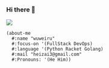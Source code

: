### Hi there 👋

<img src="https://github-readme-stats.vercel.app/api?username=nuty&show_icons=true&theme=solarized-light" />

```racket
(about-me
  #:name "wuweiru"
  #:focus-on '(FullStack DevOps)
  #:language '(Python Racket Golang)
  #:mail "heizai3@gmail.com"
  #:Pronouns: '(He Him))
```
